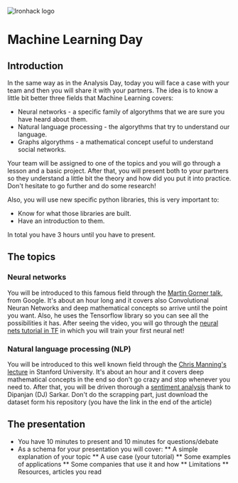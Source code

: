 ![Ironhack logo](https://i.imgur.com/1QgrNNw.png)

# Machine Learning Day

## Introduction
In the same way as in the Analysis Day, today you will face a case with your team and then you will share it with your partners.
The idea is to know a little bit better three fields that Machine Learning covers:
* Neural networks - a specific family of algorythms that we are sure you have heard about them.
* Natural language processing - the algorythms that try to understand our language.
* Graphs algorythms - a mathematical concept useful to understand social networks.

Your team will be assigned to one of the topics and you will go through a lesson and a basic project. After that, you will present both to your partners so they understand a little bit the theory and how did you put it into practice.
Don't hesitate to go further and do some research!

Also, you will use new specific python libraries, this is very important to:
* Know for what those libraries are built.
* Have an introduction to them.

In total you have 3 hours until you have to present.

## The topics
### Neural networks
You will be introduced to this famous field through the [Martin Gorner talk](https://www.youtube.com/watch?v=u4alGiomYP4), from Google. It's about an hour long and it covers also Convolutional Neuran Networks and deep mathematical concepts so arrive until the point you want.
Also, he uses the Tensorflow library so you can see all the possibilities it has.
After seeing the video, you will go through the [neural nets tutorial in TF](https://www.tensorflow.org/beta/tutorials/keras/basic_classification) in which you will train your first neural net!


### Natural language processing (NLP)
You will be introduced to this well known field through the [Chris Manning's lecture](https://www.youtube.com/watch?v=OQQ-W_63UgQ) in Stanford University. It's about an hour and it covers deep mathematical concepts in the end so don't go crazy and stop whenever you need to.
After that, you will be driven thorough a [sentiment analysis](https://towardsdatascience.com/a-practitioners-guide-to-natural-language-processing-part-i-processing-understanding-text-9f4abfd13e72) thank to Dipanjan (DJ) Sarkar. Don't do the scrapping part, just download the dataset form his repository (you have the link in the end of the article)



## The presentation
* You have 10 minutes to present and 10 minutes for questions/debate
* As a schema for your presentation you will cover:
 ** A simple explanation of your topic
 ** A use case (your tutorial)
 ** Some examples of applications
 ** Some companies that use it and how
 ** Limitations 
 ** Resources, articles you read
